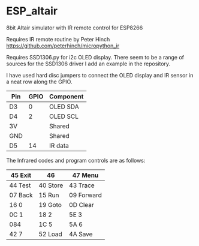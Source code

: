# ESP_altair
8bit Altair simulator with IR remote control for ESP8266

Requires IR remote routine by Peter Hinch
https://github.com/peterhinch/micropython_ir

Requires SSD1306.py for i2c OLED display.
There seem to be a range of sources for the SSD1306 driver
I add an example in the repository.

I have used hard disc jumpers to connect the OLED display and IR sensor in a neat row along the GPIO.

|Pin|GPIO|Component|
|---|---|---|
|D3|0|OLED SDA|
|D4|2|OLED SCL|
|3V||Shared|
|GND||Shared|
|D5|14|IR data|

The Infrared codes and program controls are as follows: 

 |45 Exit|46|47 Menu|
 |---|---|---|
 |44 Test|40 Store|43 Trace|
 |07 Back|15 Run|09 Forward|
 |16 0|19 Goto|0D Clear|
 |0C 1|18 2|5E 3|
 |084|1C 5|5A 6|
 |42 7|52 Load|4A Save|

